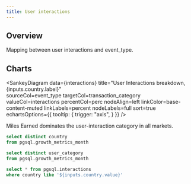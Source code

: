 ```yaml
---
title: User interactions
---
```


## Overview
Mapping between user interactions and event_type.
## Charts

<Dropdown data={countries} name=country value=country defaultValue='SG'>
</Dropdown>

<SankeyDiagram 
    data={interactions} 
    title="User Interactions breakdown, {inputs.country.label}"  
    sourceCol=event_type 
    targetCol=transaction_category 
    valueCol=interactions 
    percentCol=perc
    nodeAlign=left
    linkColor=base-content-muted
    linkLabels=percent
    nodeLabels=full
    sort=true
    echartsOptions={{
    tooltip: {
        trigger: "axis",
    }
}}
/>


Miles Earned dominates the user-interaction category in all markets. 


```sql countries
select distinct country
from pgsql.growth_metrics_month
```
```sql user_cat
select distinct user_category
from pgsql.growth_metrics_month
```


```sql interactions
select * from pgsql.interactions
where country like '${inputs.country.value}'
```

